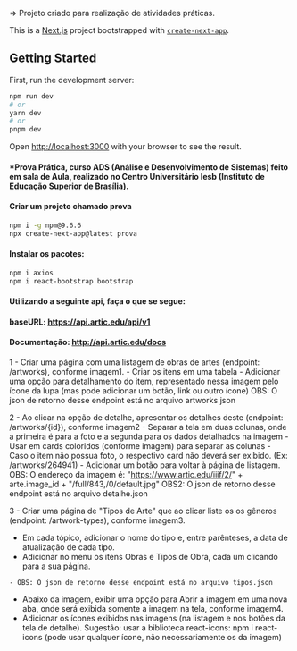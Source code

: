 => Projeto criado para realização de atividades práticas.

This is a [Next.js](https://nextjs.org/) project bootstrapped with [`create-next-app`](https://github.com/vercel/next.js/tree/canary/packages/create-next-app).

## Getting Started

First, run the development server:

```bash
npm run dev
# or
yarn dev
# or
pnpm dev
```

Open [http://localhost:3000](http://localhost:3000) with your browser to see the result.

#### *Prova Prática, curso ADS (Análise e Desenvolvimento de Sistemas) feito em sala de Aula, realizado no Centro Universitário Iesb (Instituto de Educação Superior de Brasília). 


#### Criar um projeto chamado prova
```bash
npm i -g npm@9.6.6
npx create-next-app@latest prova
```
#### Instalar os pacotes:
```bash
npm i axios
npm i react-bootstrap bootstrap
```

#### Utilizando a seguinte api, faça o que se segue:

#### baseURL: https://api.artic.edu/api/v1
#### Documentação: http://api.artic.edu/docs

1 - Criar uma página com uma listagem de obras de artes (endpoint: /artworks), conforme imagem1.
    - Criar os itens em uma tabela
    - Adicionar uma opção para detalhamento do item, representado nessa imagem pelo ícone da lupa (mas pode adicionar um botão, link ou outro ícone)
    OBS: O json de retorno desse endpoint está no arquivo artworks.json
   
2 - Ao clicar na opção de detalhe, apresentar os detalhes deste (endpoint: /artworks/{id}), conforme imagem2
    - Separar a tela em duas colunas, onde a primeira é para a foto e a segunda para os dados detalhados na imagem
    - Usar em cards coloridos (conforme imagem) para separar as colunas
    - Caso o item não possua foto, o respectivo card não deverá ser exibido. (Ex: /artworks/264941)
    - Adicionar um botão para voltar à página de listagem.
    OBS: O endereço da imagem é: "https://www.artic.edu/iiif/2/" + arte.image_id + "/full/843,/0/default.jpg"
    OBS2: O json de retorno desse endpoint está no arquivo detalhe.json
   
3 - Criar uma página de "Tipos de Arte" que ao clicar liste os os gêneros (endpoint: /artwork-types), conforme imagem3.

   - Em cada tópico, adicionar o nome do tipo e, entre parênteses, a data de atualização de cada tipo.
   - Adicionar no menu os itens Obras e Tipos de Obra, cada um clicando para a sua página.
    
    - OBS: O json de retorno desse endpoint está no arquivo tipos.json
 
   - Abaixo da imagem, exibir uma opção para Abrir a imagem em uma nova aba, onde será exibida somente a imagem na tela, conforme imagem4.
   - Adicionar os ícones exibidos nas imagens (na listagem e nos botões da tela de detalhe). Sugestão: usar a biblioteca react-icons: npm i react-icons (pode usar qualquer ícone, não necessariamente os da imagem)
